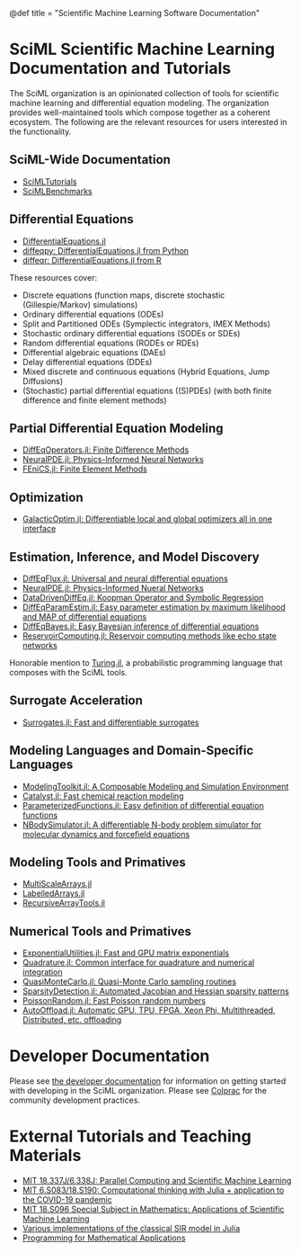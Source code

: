@def title = "Scientific Machine Learning Software Documentation"

# SciML Scientific Machine Learning Documentation and Tutorials

The SciML organization is an opinionated collection of tools for
scientific machine learning and differential equation modeling. The
organization provides well-maintained tools which compose together
as a coherent ecosystem. The following are the relevant resources for
users interested in the functionality.

## SciML-Wide Documentation

- [SciMLTutorials](https://github.com/SciML/SciMLTutorials.jl)
- [SciMLBenchmarks](https://github.com/SciML/SciMLBenchmarks.jl)

## Differential Equations

- [DifferentialEquations.jl](https://docs.sciml.ai/latest/)
- [diffeqpy: DifferentialEquations.jl from Python](https://github.com/SciML/diffeqpy)
- [diffeqr: DifferentialEquations.jl from R](https://github.com/SciML/diffeqr)

These resources cover:

- Discrete equations (function maps, discrete stochastic (Gillespie/Markov)
  simulations)
- Ordinary differential equations (ODEs)
- Split and Partitioned ODEs (Symplectic integrators, IMEX Methods)
- Stochastic ordinary differential equations (SODEs or SDEs)
- Random differential equations (RODEs or RDEs)
- Differential algebraic equations (DAEs)
- Delay differential equations (DDEs)
- Mixed discrete and continuous equations (Hybrid Equations, Jump Diffusions)
- (Stochastic) partial differential equations ((S)PDEs) (with both finite
  difference and finite element methods)

## Partial Differential Equation Modeling

- [DiffEqOperators.jl: Finite Difference Methods](https://github.com/SciML/DiffEqOperators.jl)
- [NeuralPDE.jl: Physics-Informed Neural Networks](https://github.com/SciML/NeuralPDE.jl)
- [FEniCS.jl: Finite Element Methods](https://github.com/SciML/FEniCS.jl)

## Optimization

- [GalacticOptim.jl: Differentiable local and global optimizers all in one interface](https://galacticoptim.sciml.ai/dev/)

## Estimation, Inference, and Model Discovery

- [DiffEqFlux.jl: Universal and neural differential equations](https://diffeqflux.sciml.ai/dev/)
- [NeuralPDE.jl: Physics-Informed Nueral Networks](https://github.com/SciML/NeuralPDE.jl)
- [DataDrivenDiffEq.jl: Koopman Operator and Symbolic Regression](https://datadriven.sciml.ai/dev/)
- [DiffEqParamEstim.jl: Easy parameter estimation by maximum likelihood and MAP of differential equations](https://diffeqparamestim.sciml.ai/dev/)
- [DiffEqBayes.jl: Easy Bayesian inference of differential equations](https://diffeqbayes.sciml.ai/dev/)
- [ReservoirComputing.jl: Reservoir computing methods like echo state networks](https://github.com/SciML/ReservoirComputing.jl)

Honorable mention to [Turing.jl](https://turing.ml/dev/), a probabilistic programming
language that composes with the SciML tools.

## Surrogate Acceleration

- [Surrogates.jl: Fast and differentiable surrogates](https://surrogates.sciml.ai/latest/)

## Modeling Languages and Domain-Specific Languages

- [ModelingToolkit.jl: A Composable Modeling and Simulation Environment](https://mtk.sciml.ai/dev/)
- [Catalyst.jl: Fast chemical reaction modeling](https://catalyst.sciml.ai/dev/)
- [ParameterizedFunctions.jl: Easy definition of differential equation functions](https://github.com/SciML/ParameterizedFunctions.jl)
- [NBodySimulator.jl: A differentiable N-body problem simulator for molecular dynamics and forcefield equations](https://github.com/SciML/NBodySimulator.jl)

## Modeling Tools and Primatives

- [MultiScaleArrays.jl](https://github.com/SciML/MultiScaleArrays.jl)
- [LabelledArrays.jl](https://github.com/SciML/LabelledArrays.jl)
- [RecursiveArrayTools.jl](https://github.com/SciML/RecursiveArrayTools.jl)

## Numerical Tools and Primatives

- [ExponentialUtilities.jl: Fast and GPU matrix exponentials](https://github.com/SciML/ExponentialUtilities.jl)
- [Quadrature.jl: Common interface for quadrature and numerical integration](https://github.com/SciML/Quadrature.jl)
- [QuasiMonteCarlo.jl: Quasi-Monte Carlo sampling routines](https://github.com/SciML/QuasiMonteCarlo.jl)
- [SparsityDetection.jl: Automated Jacobian and Hessian sparsity patterns](https://github.com/SciML/SparsityDetection.jl)
- [PoissonRandom.jl: Fast Poisson random numbers](https://github.com/SciML/PoissonRandom.jl)
- [AutoOffload.jl: Automatic GPU, TPU, FPGA, Xeon Phi, Multithreaded, Distributed, etc. offloading](https://github.com/SciML/AutoOffload.jl)

# Developer Documentation

Please see [the developer documentation](http://devdocs.sciml.ai/latest/)
for information on getting started with developing in the SciML organization.
Please see [Colprac](https://github.com/SciML/ColPrac) for the community
development practices.

# External Tutorials and Teaching Materials

- [MIT 18.337J/6.338J: Parallel Computing and Scientific Machine Learning](https://github.com/mitmath/18337)
- [MIT 6.S083/18.S190: Computational thinking with Julia + application to the COVID-19 pandemic](https://github.com/mitmath/6S083)
- [MIT 18.S096 Special Subject in Mathematics: Applications of Scientific Machine Learning](https://github.com/mitmath/18S096SciML)
- [Various implementations of the classical SIR model in Julia](https://github.com/epirecipes/sir-julia)
- [Programming for Mathematical Applications](https://robertsweeneyblanco.github.io/Programming_for_Mathematical_Applications/home.html)
